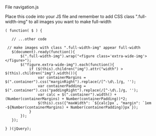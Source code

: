 
File navigation.js

Place this code into your JS file and remember to add CSS class ".full-width-img" to all images you want to make full-width

 ```
( function( $ ) {

	// ...other code

  // make images with class ".full-width-img" appear full-width
	$(document).ready(function(){
		$(".full-width-img").wrap("<figure class='extra-wide-img'></figure>");
		$("figure.extra-wide-img").each(function(){
			if ($(this).children("img").attr("width") > $(this).children("img").width()){
				var containerMargins = $(".container").css("marginRight").replace(/[^-\d\.]/g, '');
				var containerPadding = $(".container").css("paddingRight").replace(/[^-\d\.]/g, '');
				var calc = $(".container").width() + (Number(containerMargins) + Number(containerPadding))*2;
				$(this).css({"maxWidth": `${calc}px`, "margin": `1em -${Number(containerMargins) + Number(containerPadding)}px`});
			}
		});
	});

} )(jQuery);
```
